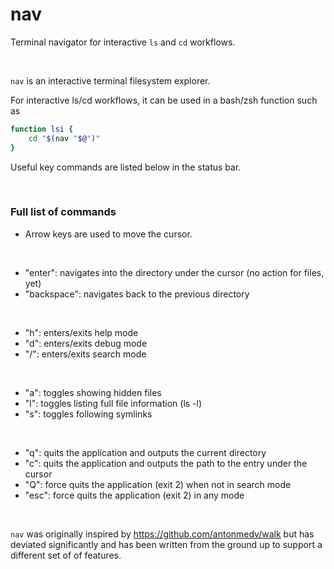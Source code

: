 # nav
Terminal navigator for interactive `ls` and `cd` workflows.

<br/>



`nav` is an interactive terminal filesystem explorer.

For interactive ls/cd workflows, it can be used in a bash/zsh function such as
```bash
function lsi {
	cd "$(nav "$@")"
}
```
Useful key commands are listed below in the status bar.

<br/>

### Full list of commands

- Arrow keys are used to move the cursor.

<br/>


- "enter":     navigates into the directory under the cursor (no action for files, yet)
- "backspace": navigates back to the previous directory

<br/>

- "h": enters/exits help mode
- "d": enters/exits debug mode
- "/": enters/exits search mode

<br/>


- "a": toggles showing hidden files
- "l": toggles listing full file information (ls -l)
- "s": toggles following symlinks

<br/>


- "q":   quits the application and outputs the current directory
- "c":   quits the application and outputs the path to the entry under the cursor
- "Q":   force quits the application (exit 2) when not in search mode
- "esc": force quits the application (exit 2) in any mode

<br/>


`nav` was originally inspired by https://github.com/antonmedv/walk but has deviated significantly and has been written from the ground up to support a different set of of features.
